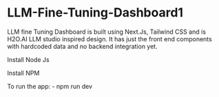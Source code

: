 # LLM-Fine-Tuning-Dashboard1

LLM fine Tuning Dashboard is built using Next.Js, Tailwind CSS and is H2O.AI LLM studio inspired design. It has just the front end components with hardcoded data and no backend integration yet.

Install Node Js 

Install NPM

To run the app: - npm run dev
